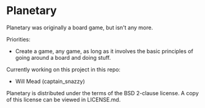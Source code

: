 Planetary
=========

Planetary was originally a board game, but isn't any more.

Priorities:
*  Create a game, any game, as long as it involves the basic principles of going around a board and doing stuff.

Currently working on this project in this repo: 
*  Will Mead (captain_snazzy) 

Planetary is distributed under the terms of the BSD 2-clause license. A copy of this license can
be viewed in LICENSE.md.
